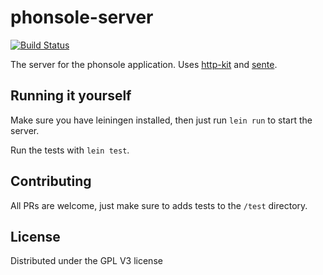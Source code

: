 # phonsole-server 
[![Build Status](https://travis-ci.org/DaveWM/phonsole-server.svg?branch=master)](https://travis-ci.org/DaveWM/phonsole-server)

The server for the phonsole application. Uses [http-kit](http://www.http-kit.org/) and [sente](https://github.com/ptaoussanis/sente).

## Running it yourself

Make sure you have leiningen installed, then just run `lein run` to start the server.

Run the tests with `lein test`.

## Contributing

All PRs are welcome, just make sure to adds tests to the `/test` directory.

## License

Distributed under the GPL V3 license
